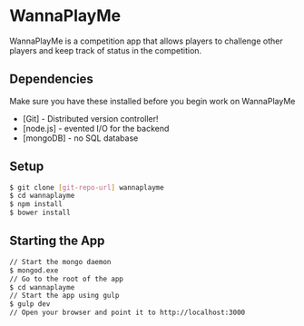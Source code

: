 # WannaPlayMe
WannaPlayMe is a competition app that allows players to challenge other players and keep track of status in the competition.

## Dependencies
Make sure you have these installed before you begin work on WannaPlayMe
* [Git] - Distributed version controller!
* [node.js] - evented I/O for the backend
* [mongoDB] - no SQL database

## Setup
```sh
$ git clone [git-repo-url] wannaplayme
$ cd wannaplayme
$ npm install
$ bower install
```
## Starting the App
```sh
// Start the mongo daemon
$ mongod.exe
// Go to the root of the app
$ cd wannaplayme
// Start the app using gulp
$ gulp dev
// Open your browser and point it to http://localhost:3000
```